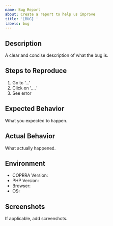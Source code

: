 ```yaml
---
name: Bug Report
about: Create a report to help us improve
title: '[BUG] '
labels: bug
---
```


## Description
A clear and concise description of what the bug is.

## Steps to Reproduce
1. Go to '...'
2. Click on '....'
3. See error

## Expected Behavior
What you expected to happen.

## Actual Behavior
What actually happened.

## Environment
- COPRRA Version:
- PHP Version:
- Browser:
- OS:

## Screenshots
If applicable, add screenshots.
